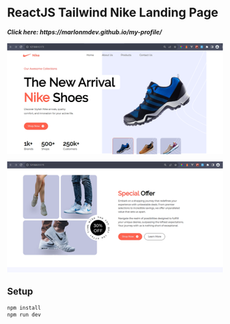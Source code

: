 # ReactJS Tailwind Nike Landing Page

<h4><em>Click here: https://marlonmdev.github.io/my-profile/ </em></h4>

![Alt text](/public/screens/screen1.png "Screen 1")

![Alt text](/public/screens/screen2.png "Screen 2")

## Setup

```
npm install
npm run dev
```

